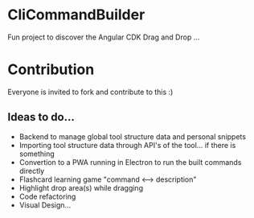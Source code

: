 # CliCommandBuilder
Fun project to discover the Angular CDK Drag and Drop ...

# Contribution
Everyone is invited to fork and contribute to this :)

## Ideas to do...
- Backend to manage global tool structure data and personal snippets
- Importing tool structure data through API's of the tool... if there is something
- Convertion to a PWA running in Electron to run the built commands directly
- Flashcard learning game "command <--> description"
- Highlight drop area(s) while dragging 
- Code refactoring
- Visual Design...
